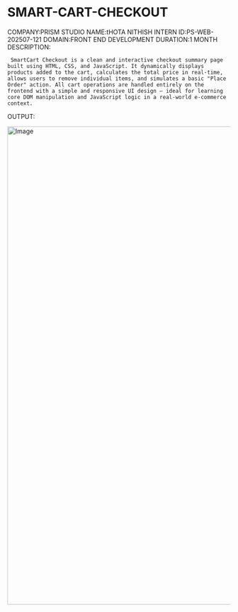 # SMART-CART-CHECKOUT
COMPANY:PRISM STUDIO
NAME:tHOTA NITHISH
INTERN ID:PS-WEB-202507-121
DOMAIN:FRONT END DEVELOPMENT
DURATION:1 MONTH
DESCRIPTION:

    
     
     
     SmartCart Checkout is a clean and interactive checkout summary page built using HTML, CSS, and JavaScript. It dynamically displays products added to the cart, calculates the total price in real-time, allows users to remove individual items, and simulates a basic "Place Order" action. All cart operations are handled entirely on the frontend with a simple and responsive UI design — ideal for learning core DOM manipulation and JavaScript logic in a real-world e-commerce context.


OUTPUT:


<img width="1920" height="1080" alt="Image" src="https://github.com/user-attachments/assets/fd3d7230-c8cf-461a-9971-ebbf099cf4ad" />












